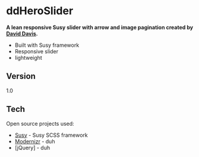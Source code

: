 ddHeroSlider
=========

**A lean responsive Susy slider with arrow and image pagination created by [David Davis].**

  - Built with Susy framework
  - Responsive slider
  - lightweight 



Version
----

1.0

Tech
-----------

Open source projects used:

* [Susy] - Susy SCSS framework
* [Modernizr] - duh
* [jQuery] - duh 


[David Davis]:http://david-james-davis.com
[Modernizr]:http://modernizr.com/
[Susy]:http://susy.oddbird.net/

